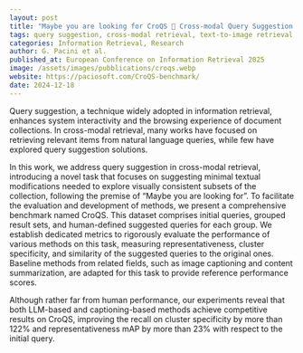 ```yaml
---
layout: post
title: "Maybe you are looking for CroQS 🐊 Cross-modal Query Suggestion for Text-to-Image Retrieval"
tags: query suggestion, cross-modal retrieval, text-to-image retrieval
categories: Information Retrieval, Research
author: G. Pacini et al.
published_at: European Conference on Information Retrieval 2025
image: /assets/images/pubblications/croqs.webp
website: https://paciosoft.com/CroQS-benchmark/
date: 2024-12-18
---
```


Query suggestion, a technique widely adopted in information retrieval, enhances system interactivity and the browsing experience of document collections. In cross-modal retrieval, many works have focused on retrieving relevant items from natural language queries, while few have explored query suggestion solutions.

In this work, we address query suggestion in cross-modal retrieval, introducing a novel task that focuses on suggesting minimal textual modifications needed to explore visually consistent subsets of the collection, following the premise of “Maybe you are looking for”. To facilitate the evaluation and development of methods, we present a comprehensive benchmark named CroQS. This dataset comprises initial queries, grouped result sets, and human-defined suggested queries for each group. We establish dedicated metrics to rigorously evaluate the performance of various methods on this task, measuring representativeness, cluster specificity, and similarity of the suggested queries to the original ones. Baseline methods from related fields, such as image captioning and content summarization, are adapted for this task to provide reference performance scores.

Although rather far from human performance, our experiments reveal that both LLM-based and captioning-based methods achieve competitive results on CroQS, improving the recall on cluster specificity by more than 122% and representativeness mAP by more than 23% with respect to the initial query.